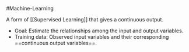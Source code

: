 #Machine-Learning 

A form of [[Supervised Learning]] that gives a continuous output.
- Goal: Estimate the relationships among the input and output variables.  
- Training data: Observed input variables and their corresponding ==continuous output variables==.
